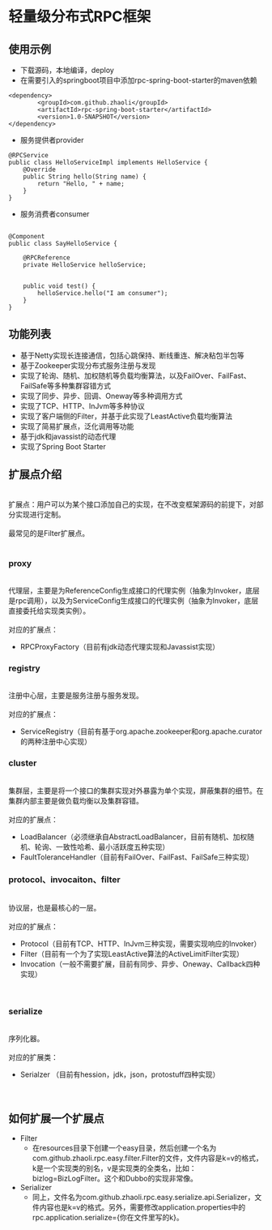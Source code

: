 # 轻量级分布式RPC框架

<a name="d089eb8a"></a>
## 使用示例
- 下载源码，本地编译，deploy
- 在需要引入的springboot项目中添加rpc-spring-boot-starter的maven依赖
```
<dependency>
		<groupId>com.github.zhaoli</groupId>
		<artifactId>rpc-spring-boot-starter</artifactId>
		<version>1.0-SNAPSHOT</version>
</dependency>
```


- 服务提供者provider
```
@RPCService
public class HelloServiceImpl implements HelloService {
    @Override
    public String hello(String name) {
        return "Hello, " + name;
    }
}
```


- 服务消费者consumer
```

@Component
public class SayHelloService {

    @RPCReference
    private HelloService helloService;


    public void test() {
        helloService.hello("I am consumer");
    }
}
```


<a name="WCP1z"></a>
## 功能列表


- 基于Netty实现长连接通信，包括心跳保持、断线重连、解决粘包半包等
- 基于Zookeeper实现分布式服务注册与发现
- 实现了轮询、随机、加权随机等负载均衡算法，以及FailOver、FailFast、FailSafe等多种集群容错方式
- 实现了同步、异步、回调、Oneway等多种调用方式
- 实现了TCP、HTTP、InJvm等多种协议
- 实现了客户端侧的Filter，并基于此实现了LeastActive负载均衡算法
- 实现了简易扩展点，泛化调用等功能
- 基于jdk和javassist的动态代理
- 实现了Spring Boot Starter



<a name="7fe8fe71"></a>
## 扩展点介绍

<br />扩展点：用户可以为某个接口添加自己的实现，在不改变框架源码的前提下，对部分实现进行定制。<br />
<br />最常见的是Filter扩展点。<br />
<br />

<a name="proxy"></a>
### proxy

<br />代理层，主要是为ReferenceConfig生成接口的代理实例（抽象为Invoker，底层是rpc调用），以及为ServiceConfig生成接口的代理实例（抽象为Invoker，底层直接委托给实现类实例）。<br />
<br />对应的扩展点：<br />

- RPCProxyFactory（目前有jdk动态代理实现和Javassist实现）



<a name="registry"></a>
### registry

<br />注册中心层，主要是服务注册与服务发现。<br />
<br />对应的扩展点：<br />

- ServiceRegistry（目前有基于org.apache.zookeeper和org.apache.curator的两种注册中心实现）



<a name="cluster"></a>
### cluster

<br />集群层，主要是将一个接口的集群实现对外暴露为单个实现，屏蔽集群的细节。在集群内部主要是做负载均衡以及集群容错。<br />
<br />对应的扩展点：<br />

- LoadBalancer（必须继承自AbstractLoadBalancer，目前有随机、加权随机、轮询、一致性哈希、最小活跃度五种实现）
- FaultToleranceHandler（目前有FailOver、FailFast、FailSafe三种实现）



<a name="f89764aa"></a>
### protocol、invocaiton、filter

<br />协议层，也是最核心的一层。<br />
<br />对应的扩展点：<br />

- Protocol（目前有TCP、HTTP、InJvm三种实现，需要实现响应的Invoker）
- Filter（目前有一个为了实现LeastActive算法的ActiveLimitFilter实现）
- Invocation（一般不需要扩展，目前有同步、异步、Oneway、Callback四种实现）


<br />

<a name="9b2674de"></a>
### serialize

<br />序列化器。<br />
<br />对应的扩展类：<br />

- Serialzer （目前有hession，jdk，json，protostuff四种实现）


<br />

<a name="26ef3c12"></a>
## 如何扩展一个扩展点


- Filter
  - 在resources目录下创建一个easy目录，然后创建一个名为com.github.zhaoli.rpc.easy.filter.Filter的文件，文件内容是k=v的格式，k是一个实现类的别名，v是实现类的全类名，比如：bizlog=BizLogFilter。这个和Dubbo的实现非常像。
- Serializer
  - 同上，文件名为com.github.zhaoli.rpc.easy.serialize.api.Serializer，文件内容也是k=v的格式。另外，需要修改application.properties中的rpc.application.serialize={你在文件里写的k}。
